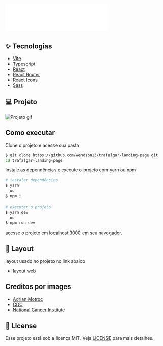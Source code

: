 # ![Trafalgar](/public/logo-light.svg)

## ✨ Tecnologias

- [Vite](https://vitejs.dev/)
- [Typescript](https://www.typescriptlang.org/)
- [React](https://reactjs.org/)
- [React Router](https://reactrouter.com/)
- [React Icons](https://react-icons.github.io/react-icons/)
- [Sass](https://sass-lang.com/)

## 💻 Projeto
![Projeto gif](.github/GIF.gif)

## Como executar

Clone o projeto e acesse sua pasta

```bash
$ git clone https://github.com/wendson13/trafalgar-landing-page.git
cd trafalgar-landing-page
```

Instale as dependências e execute o projeto com yarn ou npm

```bash
# instalar dependências
$ yarn
  ou
$ npm i

# executar o projeto
$ yarn dev
  ou
$ npm run dev
```
acesse o projeto em [localhost:3000](http://localhost:3000) em seu navegador.

## 📌 Layout

layout usado no projeto no link abaixo

- [layout web](https://www.figma.com/community/file/892358789568947362)

## Creditos por images
- [Adrian Motroc](https://unsplash.com/photos/87InWldRhgs)
- [CDC](https://unsplash.com/photos/wDxFn_dBEC0)
- [National Cancer Institute](https://unsplash.com/photos/fi3zHLxWrYw)

## 📝 License

Esse projeto está sob a licença MIT. Veja [LICENSE](LICENSE) para mais detalhes.